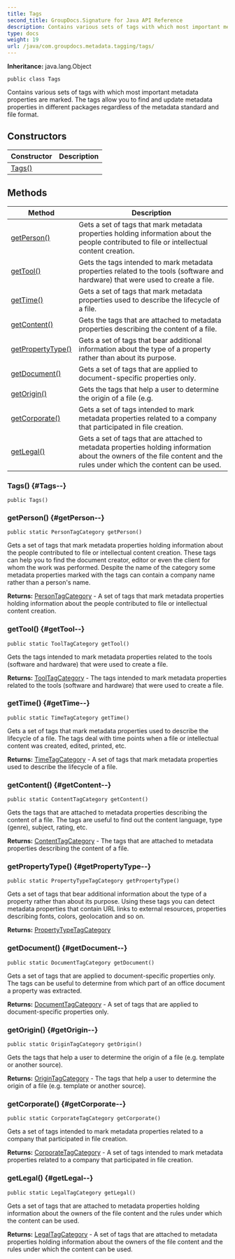 ```yaml
---
title: Tags
second_title: GroupDocs.Signature for Java API Reference
description: Contains various sets of tags with which most important metadata properties are marked.
type: docs
weight: 19
url: /java/com.groupdocs.metadata.tagging/tags/
---
```

**Inheritance:**
java.lang.Object
```
public class Tags
```

Contains various sets of tags with which most important metadata properties are marked. The tags allow you to find and update metadata properties in different packages regardless of the metadata standard and file format.
## Constructors

| Constructor | Description |
| --- | --- |
| [Tags()](#Tags--) |  |
## Methods

| Method | Description |
| --- | --- |
| [getPerson()](#getPerson--) | Gets a set of tags that mark metadata properties holding information about the people contributed to file or intellectual content creation. |
| [getTool()](#getTool--) | Gets the tags intended to mark metadata properties related to the tools (software and hardware) that were used to create a file. |
| [getTime()](#getTime--) | Gets a set of tags that mark metadata properties used to describe the lifecycle of a file. |
| [getContent()](#getContent--) | Gets the tags that are attached to metadata properties describing the content of a file. |
| [getPropertyType()](#getPropertyType--) | Gets a set of tags that bear additional information about the type of a property rather than about its purpose. |
| [getDocument()](#getDocument--) | Gets a set of tags that are applied to document-specific properties only. |
| [getOrigin()](#getOrigin--) | Gets the tags that help a user to determine the origin of a file (e.g. |
| [getCorporate()](#getCorporate--) | Gets a set of tags intended to mark metadata properties related to a company that participated in file creation. |
| [getLegal()](#getLegal--) | Gets a set of tags that are attached to metadata properties holding information about the owners of the file content and the rules under which the content can be used. |
### Tags() {#Tags--}
```
public Tags()
```


### getPerson() {#getPerson--}
```
public static PersonTagCategory getPerson()
```


Gets a set of tags that mark metadata properties holding information about the people contributed to file or intellectual content creation. These tags can help you to find the document creator, editor or even the client for whom the work was performed. Despite the name of the category some metadata properties marked with the tags can contain a company name rather than a person's name.

**Returns:**
[PersonTagCategory](../../com.groupdocs.metadata.tagging/persontagcategory) - A set of tags that mark metadata properties holding information about the people contributed to file or intellectual content creation.
### getTool() {#getTool--}
```
public static ToolTagCategory getTool()
```


Gets the tags intended to mark metadata properties related to the tools (software and hardware) that were used to create a file.

**Returns:**
[ToolTagCategory](../../com.groupdocs.metadata.tagging/tooltagcategory) - The tags intended to mark metadata properties related to the tools (software and hardware) that were used to create a file.
### getTime() {#getTime--}
```
public static TimeTagCategory getTime()
```


Gets a set of tags that mark metadata properties used to describe the lifecycle of a file. The tags deal with time points when a file or intellectual content was created, edited, printed, etc.

**Returns:**
[TimeTagCategory](../../com.groupdocs.metadata.tagging/timetagcategory) - A set of tags that mark metadata properties used to describe the lifecycle of a file.
### getContent() {#getContent--}
```
public static ContentTagCategory getContent()
```


Gets the tags that are attached to metadata properties describing the content of a file. The tags are useful to find out the content language, type (genre), subject, rating, etc.

**Returns:**
[ContentTagCategory](../../com.groupdocs.metadata.tagging/contenttagcategory) - The tags that are attached to metadata properties describing the content of a file.
### getPropertyType() {#getPropertyType--}
```
public static PropertyTypeTagCategory getPropertyType()
```


Gets a set of tags that bear additional information about the type of a property rather than about its purpose. Using these tags you can detect metadata properties that contain URL links to external resources, properties describing fonts, colors, geolocation and so on.

**Returns:**
[PropertyTypeTagCategory](../../com.groupdocs.metadata.tagging/propertytypetagcategory)
### getDocument() {#getDocument--}
```
public static DocumentTagCategory getDocument()
```


Gets a set of tags that are applied to document-specific properties only. The tags can be useful to determine from which part of an office document a property was extracted.

**Returns:**
[DocumentTagCategory](../../com.groupdocs.metadata.tagging/documenttagcategory) - A set of tags that are applied to document-specific properties only.
### getOrigin() {#getOrigin--}
```
public static OriginTagCategory getOrigin()
```


Gets the tags that help a user to determine the origin of a file (e.g. template or another source).

**Returns:**
[OriginTagCategory](../../com.groupdocs.metadata.tagging/origintagcategory) - The tags that help a user to determine the origin of a file (e.g. template or another source).
### getCorporate() {#getCorporate--}
```
public static CorporateTagCategory getCorporate()
```


Gets a set of tags intended to mark metadata properties related to a company that participated in file creation.

**Returns:**
[CorporateTagCategory](../../com.groupdocs.metadata.tagging/corporatetagcategory) - A set of tags intended to mark metadata properties related to a company that participated in file creation.
### getLegal() {#getLegal--}
```
public static LegalTagCategory getLegal()
```


Gets a set of tags that are attached to metadata properties holding information about the owners of the file content and the rules under which the content can be used.

**Returns:**
[LegalTagCategory](../../com.groupdocs.metadata.tagging/legaltagcategory) - A set of tags that are attached to metadata properties holding information about the owners of the file content and the rules under which the content can be used.
